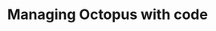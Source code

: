 ---
layout: src/layouts/Default.astro
pubDate: 2023-01-01
modDate: 2023-01-01
title: Managing Octopus with code
description: This section describes the high level strategies for managing Octopus with code based approaches.
navOrder: 3
---